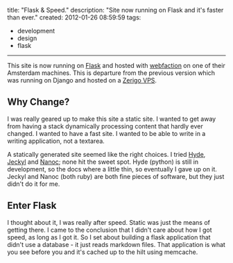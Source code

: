 title: "Flask & Speed."
description: "Site now running on Flask and it's faster than ever."
created: 2012-01-26 08:59:59
tags:
  - development
  - design
  - flask
---

This site is now running on [Flask][5] and hosted with [webfaction][0] on one of their Amsterdam machines. This is departure from the previous version which was running on Django and hosted on a [Zerigo VPS][1].


## Why Change?

I was really geared up to make this site a static site. I wanted to get away from having a stack dynamically processing content that hardly ever changed. I wanted to have a fast site. I wanted to be able to write in a writing application, not a textarea.

A statically generated site seemed like the right choices. I tried [Hyde][1], [Jeckyl][2] and [Nanoc][3]; none hit the sweet spot. Hyde (python) is still in development, so the docs where a little thin, so eventually I gave up on it. Jeckyl and Nanoc (both ruby) are both fine pieces of software, but they just didn't do it for me. 

## Enter Flask

I thought about it, I was really after speed. Static was just the means of getting there. I came to the conclusion that I didn't care about how I got speed, as long as I got it. So I set about building a flask application that didn't use a database - it just reads markdown files.  That application is what you see before you and it's cached up to the hilt using memcache.




[0]: http://webfaction.com
[1]: https://www.zerigo.com/vps-servers
[2]: http://ringce.com/hyde
[3]: https://github.com/mojombo/jekyll
[4]: http://nanoc.stoneship.org/
[5]: http://flask.pocoo.org/


